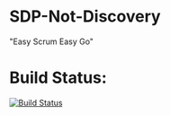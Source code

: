 # SDP-Not-Discovery
"Easy Scrum Easy Go"

# Build Status:
[![Build Status](https://app.travis-ci.com/1853416/SDP-Not-Discovery.svg?branch=main)](https://travis-ci.com/github/1853416/SDP-Not-Discovery)
